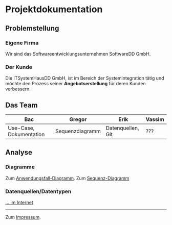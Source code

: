 # Projektdokumentation

## Problemstellung

### Eigene Firma

Wir sind das Softwareentwicklungsunternehmen SoftwareDD GmbH.

### Der Kunde

Die ITSystemHausDD GmbH, ist im Bereich der Systemintegration tätig
und möchte den Prozess seiner **Angebotserstellung** für deren Kunden verbessern.

## Das Team
|Bac|Gregor|Erik|Vassim|
|---|---|---|---|
|Use-Case, Dokumentation|Sequenzdiagramm|Datenquellen, Git|???|

## Analyse
### Diagramme
Zum [Anwendungsfall-Diagramm](diagram/Use-case-diagram.drawio).
Zum [Sequenz-Diagramm](diagram/Sequenzdiagramm.drawio)

### Datenquellen/Datentypen

[... im Internet](https://www.markdownguide.org/basic-syntax/)

---

Zum [Impressum](legal/imprint.md).

​
